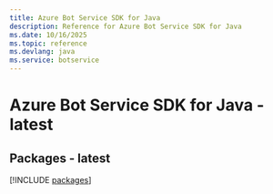 ```yaml
---
title: Azure Bot Service SDK for Java
description: Reference for Azure Bot Service SDK for Java
ms.date: 10/16/2025
ms.topic: reference
ms.devlang: java
ms.service: botservice
---
```

# Azure Bot Service SDK for Java - latest
## Packages - latest
[!INCLUDE [packages](bot-service-index.md)]